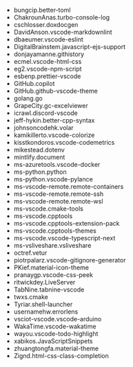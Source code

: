 - bungcip.better-toml
- ChakrounAnas.turbo-console-log
- cschlosser.doxdocgen
- DavidAnson.vscode-markdownlint
- dbaeumer.vscode-eslint
- DigitalBrainstem.javascript-ejs-support
- donjayamanne.githistory
- ecmel.vscode-html-css
- eg2.vscode-npm-script
- esbenp.prettier-vscode
- GitHub.copilot
- GitHub.github-vscode-theme
- golang.go
- GrapeCity.gc-excelviewer
- icrawl.discord-vscode
- jeff-hykin.better-cpp-syntax
- johnsoncodehk.volar
- kamikillerto.vscode-colorize
- kisstkondoros.vscode-codemetrics
- mikestead.dotenv
- mintlify.document
- ms-azuretools.vscode-docker
- ms-python.python
- ms-python.vscode-pylance
- ms-vscode-remote.remote-containers
- ms-vscode-remote.remote-ssh
- ms-vscode-remote.remote-wsl
- ms-vscode.cmake-tools
- ms-vscode.cpptools
- ms-vscode.cpptools-extension-pack
- ms-vscode.cpptools-themes
- ms-vscode.vscode-typescript-next
- ms-vsliveshare.vsliveshare
- octref.vetur
- piotrpalarz.vscode-gitignore-generator
- PKief.material-icon-theme
- pranaygp.vscode-css-peek
- ritwickdey.LiveServer
- TabNine.tabnine-vscode
- twxs.cmake
- Tyriar.shell-launcher
- usernamehw.errorlens
- vsciot-vscode.vscode-arduino
- WakaTime.vscode-wakatime
- wayou.vscode-todo-highlight
- xabikos.JavaScriptSnippets
- zhuangtongfa.material-theme
- Zignd.html-css-class-completion
